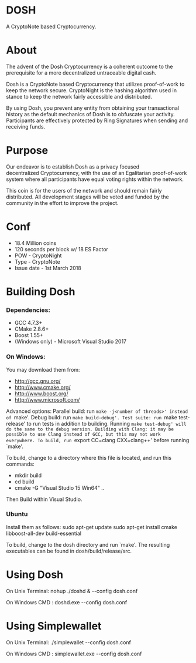 # DOSH

A CryptoNote based Cryptocurrency.

# About

The advent of the Dosh Cryptocurrency is a coherent outcome to the
prerequisite for a more decentralized untraceable digital cash. 

Dosh is a CryptoNote based Cryptocurrency that utilizes proof-of-work to keep the network secure.
CryptoNight is the hashing algorithm used in stance to keep the network fairly accessible and distributed.

By using Dosh, you prevent any entity from obtaining your transactional history as the default mechanics of Dosh is to
obfuscate your activity. Participants are effectively protected by Ring Signatures when sending and receiving funds.

# Purpose
Our endeavor is to establish Dosh as a privacy focused decentralized Cryptocurrency, with the use of
an Egalitarian proof-of-work system where all participants have equal voting rights within the network.

This coin is for the users of the network and should remain fairly distributed. All development stages will be voted and
funded by the community in the effort to improve the project.

# Conf
* 18.4 Million coins
* 120 seconds per block w/ 18 ES Factor
* POW - CryptoNight
* Type - CryptoNote
* Issue date - 1st March 2018

# Building Dosh

### Dependencies:
* GCC 4.7.3+
* CMake 2.8.6+
* Boost 1.55+
* (Windows only) - Microsoft Visual Studio 2017

### On Windows:

You may download them from:
* http://gcc.gnu.org/
* http://www.cmake.org/
* http://www.boost.org/
* http://www.microsoft.com/

Advanced options:
Parallel build: run `make -j<number of threads>' instead of `make'.
Debug build: run `make build-debug'.
Test suite: run `make test-release' to run tests in addition to building. Running `make test-debug' will do the same to the debug version.
Building with Clang: it may be possible to use Clang instead of GCC, but this may not work everywhere. To build, run `export CC=clang CXX=clang++' before running `make'.

To build, change to a directory where this file is located, and run this commands:
* mkdir build
* cd build
* cmake -G "Visual Studio 15 Win64" ..

Then Build within Visual Studio.

### Ubuntu

Install them as follows:
sudo apt-get update
sudo apt-get install cmake libboost-all-dev build-essential

To build, change to the dosh directory and run `make'. The resulting executables can be found in dosh/build/release/src.

# Using Dosh

On Unix Terminal: nohup ./doshd & --config dosh.conf

On Windows CMD  : doshd.exe --config dosh.conf


# Using Simplewallet
On Unix Terminal: ./simplewallet --config dosh.conf

On Windows CMD  : simplewallet.exe --config dosh.conf
